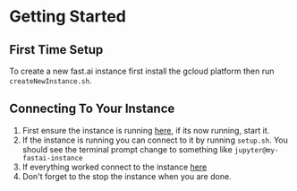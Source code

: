 # Getting Started

## First Time Setup

To create a new fast.ai instance first install the gcloud platform then run `createNewInstance.sh`.

## Connecting To Your Instance

1. First ensure the instance is running [here](https://console.cloud.google.com/compute), if its now running, start it.
2. If the instance is running you can connect to it by running `setup.sh`. You should see the terminal prompt change to something like `jupyter@my-fastai-instance`
3. If everything worked connect to the instance [here](http://localhost:8080/tree)
4. Don't forget to the stop the instance when you are done.
